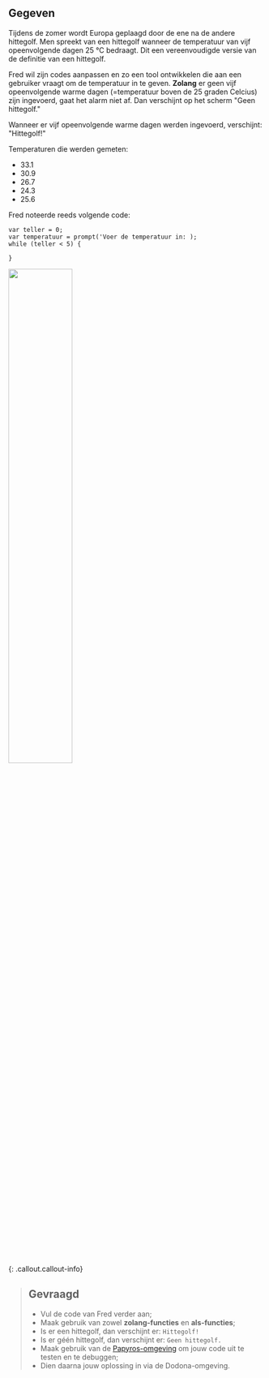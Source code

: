 ## Gegeven

Tijdens de zomer wordt Europa geplaagd door de ene na de andere hittegolf. Men spreekt van een hittegolf wanneer de temperatuur van vijf opeenvolgende dagen 25 °C bedraagt. 
Dit een vereenvoudigde versie van de definitie van een hittegolf. 

Fred wil zijn codes aanpassen en zo een tool ontwikkelen die aan een gebruiker vraagt om de temperatuur in te geven. 
**Zolang** er geen vijf opeenvolgende warme dagen (=temperatuur boven de 25 graden Celcius) zijn ingevoerd, gaat het alarm niet af. 
Dan verschijnt op het scherm "Geen hittegolf." 

Wanneer er vijf opeenvolgende warme dagen werden ingevoerd, verschijnt: "Hittegolf!" 

Temperaturen die werden gemeten: 
* 33.1
* 30.9
* 26.7
* 24.3
* 25.6

Fred noteerde reeds volgende code: 
``` 
var teller = 0; 
var temperatuur = prompt('Voer de temperatuur in: ); 
while (teller < 5) { 

} 
``` 

<img src="https://images.pexels.com/photos/3873175/pexels-photo-3873175.jpeg?auto=compress&cs=tinysrgb&w=1260&h=750&dpr=1" width="50%"/>

{: .callout.callout-info}
> ## Gevraagd
> * Vul de code van Fred verder aan;
> * Maak gebruik van zowel **zolang-functies** en **als-functies**;
> * Is er een hittegolf, dan verschijnt er: `Hittegolf!`
> * Is er géén hittegolf, dan verschijnt er: `Geen hittegolf.`
> * Maak gebruik van de [Papyros-omgeving](https://papyros.dodona.be/?locale=nl&language=JavaScript) om jouw code uit te testen en te debuggen;
> * Dien daarna jouw oplossing in via de Dodona-omgeving. 
